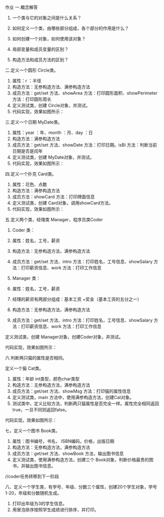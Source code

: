 作业
一.概念解答

1. 一个类与它的对象之间是什么关系？

2. 如何定义一个类，由哪些部分组成，各个部分的作用是什么？

3. 如何创建一个对象，如何使用该对象？

4. 局部变量和成员变量的区别？

5. 构造方法和成员方法的区别？

二.定义一个圆形 Circle类。

1. 属性：r ：半径 
2. 构造方法：无参构造方法、满参构造方法 
3. 成员方法：get/set 方法、showArea 方法：打印圆形面积、showPerimeter 方法：打印圆形周长 
4. 定义测试类，创建 Circle对象，并测试。 
5. 代码实现，效果如图所示：



三.定义一个日期 MyDate类。

1. 属性：year ：年、month ：月、day ：日 
2. 构造方法：满参构造方法 
3. 成员方法：get/set 方法、showDate 方法：打印日期。isBi 方法：判断当前日期是否是闰年 
4. 定义测试类，创建 MyDate对象，并测试。 
5. 代码实现，效果如图所示：



四.定义一个扑克 Card类。

1. 属性：花色、点数
2. 构造方法：满参构造方法 
3. 成员方法：showCard 方法：打印牌面信息 
4. 定义测试类，创建 Card对象，调用showCard方法。 
5. 代码实现，效果如图所示：



五.定义两个类，经理类 Manager，程序员类Coder

1. Coder 类：
2. 属性：姓名，工号，薪资
3. 构造方法：无参构造方法，满参构造方法
4. 成员方法：get/set 方法、intro 方法：打印姓名，工号信息、showSalary 方法：打印薪资信息、work 方法：打印工作信息


1. Manager 类：
2. 属性：姓名，工号，薪资
3. 经理的薪资有两部分组成：基本工资 +奖金（基本工资的五分之一）
4. 构造方法：无参构造方法，满参构造方法
5. 成员方法：get/set 方法、intro 方法：打印姓名，工号信息、showSalary 方法：打印薪资信息、work 方法：打印工作信息

定义测试类，创建 Manager对象，创建Coder对象，并测试。

代码实现，效果如图所示：



六.判断两只猫的属性是否相同。

定义一个猫 Cat类。

1. 属性：年龄 int类型，颜色char类型
2. 构造方法：无参构造方法，满参构造方法
3. 成员方法：get/set 方法、showMsg 方法：打印猫的属性信息
4. 定义测试类，main 方法中，使用满参构造方法，创建Cat对象。
5. 测试类中，定义比较方法，判断两只猫属性是否完全一样。属性完全相同返回 true，一旦不同则返回false。 

代码实现，效果如图所示：

七，定义一个图书 Book类。

1. 属性：图书编号，书名， ISBN编码，价格，出版日期
2. 构造方法：无参构造方法，满参构造方法
3. 成员方法：get/set 方法、showBook 方法，输出图书信息
4. 定义测试类，使用满参构造方法，创建三个 Book对象，判断价格最贵的图书，并输出图书信息。

//coder任务转移到下一阶段

八、定义一个学生类，有学号、年级、分数三个属性，创建20个学生对象，学号1-20，年级和分数随机生成。

1. 打印出年级为3的学生信息。
2. 用冒泡排序按照学生成绩进行排序，并打印。